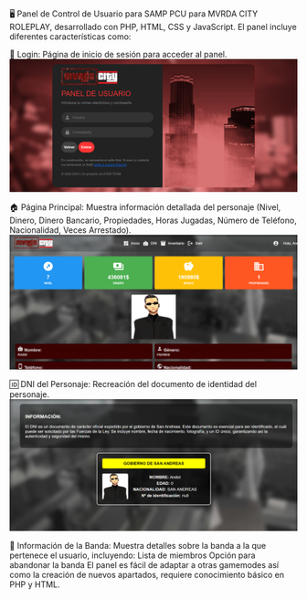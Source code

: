 🖥️ Panel de Control de Usuario para SAMP
PCU para MVRDA CITY ROLEPLAY, desarrollado con PHP, HTML, CSS y JavaScript. El panel incluye diferentes características como:

🔐 Login: Página de inicio de sesión para acceder al panel.
![Login](https://github.com/itsAndot/mcpanel/blob/main/screenshots/login.png)

🏠 Página Principal: Muestra información detallada del personaje (Nivel, Dinero, Dinero Bancario, Propiedades, Horas Jugadas, Número de Teléfono, Nacionalidad, Veces Arrestado).
![Index](https://github.com/itsAndot/mcpanel/blob/main/screenshots/index.png)


🆔 DNI del Personaje: Recreación del documento de identidad del personaje.
![DNI](https://github.com/itsAndot/mcpanel/blob/main/screenshots/dni.png)

👥 Información de la Banda: Muestra detalles sobre la banda a la que pertenece el usuario, incluyendo:
Lista de miembros
Opción para abandonar la banda
El panel es fácil de adaptar a otras gamemodes así como la creación de nuevos apartados, requiere conocimiento básico en PHP y HTML.
